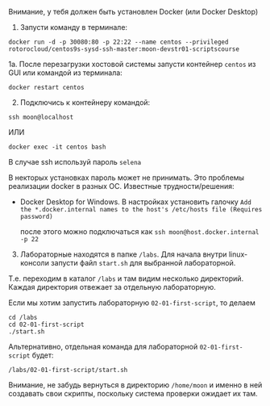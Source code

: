 Внимание, у тебя должен быть установлен Docker (или Docker Desktop)

1. Запусти команду в терминале:

```
docker run -d -p 30080:80 -p 22:22 --name centos --privileged rotorocloud/centos9s-sysd-ssh-master:moon-devstr01-scriptscourse
```

1а. После перезагрузки хостовой системы запусти контейнер `centos` из GUI или командой из терминала:

```
docker restart centos
```

2. Подключись к контейнеру командой:

```
ssh moon@localhost
```

ИЛИ

```
docker exec -it centos bash
```

В случае ssh используй пароль `selena`

В некторых установках пароль может не принимать. Это проблемы реализации docker в разных ОС.
Известные трудности/решения:
- Docker Desktop for Windows. В настройках установить галочку `Add the *.docker.internal names to the host's /etc/hosts file (Requires password)`

  после этого можно подключаться как `ssh moon@host.docker.internal -p 22`

3. Лабораторные находятся в папке `/labs`. Для начала внутри linux-консоли запусти файл `start.sh` для выбранной лабораторной.

Т.е. переходим в каталог `/labs` и там видим несколько директорий. Каждая директория отвежает за отдельную лабораторную.

Если мы хотим запустить лабораторную `02-01-first-script`, то делаем 
```
cd /labs
cd 02-01-first-script
./start.sh
```

Альтернативно, отдельная команда для лабораторной `02-01-first-script` будет:

```
/labs/02-01-first-script/start.sh
```

Внимание, не забудь вернуться в директорию `/home/moon` и именно в ней создавать свои скрипты, поскольку система проверки ожидает их там.
